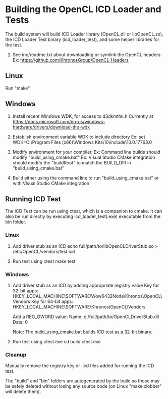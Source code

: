 # Building the OpenCL ICD Loader and Tests

The build system will build ICD Loader library (OpenCL.dll or libOpenCL.so), the
ICD Loader Test binary (icd_loader_test), and some helper libraries for the test.

1. See inc/readme.txt about downloading or symlink the OpenCL headers.
    Ex: https://github.com/KhronosGroup/OpenCL-Headers

## Linux ##

Run "make"

## Windows

1. Install recent Windows WDK, for access to d3dkmthk.h
    Currently at https://docs.microsoft.com/en-us/windows-hardware/drivers/download-the-wdk

2. Establish environment variable WDK to include directory
    Ex: set WDK=C:\Program Files (x86)\Windows Kits\10\include\10.0.17763.0

2. Modify environment for your compiler.
    Ex: Command line builds should modify "build_using_cmake.bat" 
    Ex: Visual Studio CMake integration should modify the "buildRoot" to match the BUILD_DIR in "build_using_cmake.bat"

3. Build either using the command line to run "build_using_cmake.bat" or with Visual Studio CMake integration

## Running ICD Test

The ICD Test can be run using ctest, which is a companion to cmake. It can also be
run directly by executing icd_loader_test(.exe) executable from the bin folder.

### Linux

1. Add driver stub as an ICD
    echo full/path/to/libOpenCLDriverStub.so > /etc/OpenCL/vendors/test.icd

2. Run test using ctest
    make test

### Windows

1. Add driver stub as an ICD by adding appropriate registry value
    Key for 32-bit apps: HKEY_LOCAL_MACHINE\SOFTWARE\Wow6432Node\Khronos\OpenCL\Vendors
    Key for 64-bit apps: HKEY_LOCAL_MACHINE\SOFTWARE\Khronos\OpenCL\Vendors

    Add a REG_DWORD value:
        Name: c:/full/path/to/OpenCLDriverStub.dll
        Data: 0

    Note: The build_using_cmake.bat builds ICD test as a 32-bit binary.
    
2. Run test using ctest.exe
    cd build
    ctest.exe

### Cleanup

Manually remove the registry key or .icd files added for running the ICD test.

The "build" and "bin" folders are autogenerated by the build so those may be
safely deleted without losing any source code (on Linux "make clobber" will
delete them).
